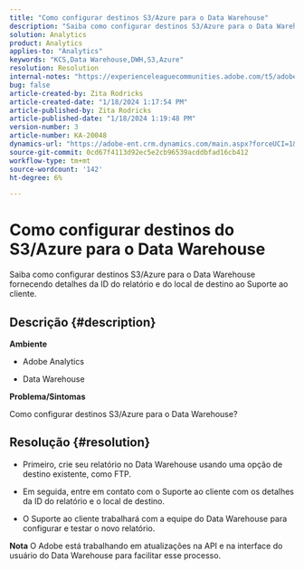 ```yaml
---
title: "Como configurar destinos S3/Azure para o Data Warehouse"
description: "Saiba como configurar destinos S3/Azure para o Data Warehouse."
solution: Analytics
product: Analytics
applies-to: "Analytics"
keywords: "KCS,Data Warehouse,DWH,S3,Azure"
resolution: Resolution
internal-notes: "https://experienceleaguecommunities.adobe.com/t5/adobe-analytics-ideas/amazon-s3-support-for-data-warehouse/idi-p/341037  Azure example: https://jira.corp.adobe.com/browse/AN-259530  S3 example: https://jira.corp.adobe.com/browse/AN-294769"
bug: false
article-created-by: Zita Rodricks
article-created-date: "1/18/2024 1:17:54 PM"
article-published-by: Zita Rodricks
article-published-date: "1/18/2024 1:19:48 PM"
version-number: 3
article-number: KA-20048
dynamics-url: "https://adobe-ent.crm.dynamics.com/main.aspx?forceUCI=1&pagetype=entityrecord&etn=knowledgearticle&id=cf6b0afa-03b6-ee11-a569-6045bd0065f9"
source-git-commit: 0cd67f4113d92ec5e2cb96539acddbfad16cb412
workflow-type: tm+mt
source-wordcount: '142'
ht-degree: 6%

---
```


# Como configurar destinos do S3/Azure para o Data Warehouse


Saiba como configurar destinos S3/Azure para o Data Warehouse fornecendo detalhes da ID do relatório e do local de destino ao Suporte ao cliente.

## Descrição {#description}


<b>Ambiente</b>

- Adobe Analytics

- Data Warehouse

<b>Problema/Sintomas</b>

Como configurar destinos S3/Azure para o Data Warehouse?


## Resolução {#resolution}


- Primeiro, crie seu relatório no Data Warehouse usando uma opção de destino existente, como FTP.

- Em seguida, entre em contato com o Suporte ao cliente com os detalhes da ID do relatório e o local de destino.

- O Suporte ao cliente trabalhará com a equipe do Data Warehouse para configurar e testar o novo relatório.

<b>Nota</b>
O Adobe está trabalhando em atualizações na API e na interface do usuário do Data Warehouse para facilitar esse processo.
